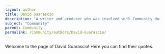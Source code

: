 ```yaml
---
layout: author
title: David Guarascio
description: "A writer and producer who was involved with Community during its later seasons, Guarascio has spoken about the challenges and triumphs of working on the show."
subject: "Community"
parent: Community
permalink: /Community/authors/David-Guarascio/
---
```


Welcome to the page of David Guarascio! Here you can find their quotes.
